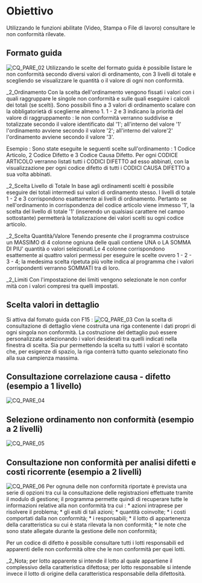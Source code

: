 # Obiettivo
Utilizzando le funzioni abilitate (Video, Stampa o File di lavoro) consultare le non conformità rilevate.
## Formato guida
![CQ_PARE_02](https://doc.smeup.com/immagini/MBDOC_OGG-P_CQNS10/CQ_PARE_02.png)
Utilizzando le scelte del formato guida è possibile listare le non conformità secondo diversi valori di ordinamento,
con 3 livelli di totale e scegliendo se visualizzare le quantità o il valore di ogni non conformità.

_2_Ordinamento
Con la scelta dell'ordinamento vengono fissati i valori con i quali raggruppare le singole non conformità e sulle quali eseguire i calcoli dei totali (se scelti). Sono possibili fino a 3 valori di ordinamento scalare con la obbligatorietà di sceglierne almeno 1.
1 - 2 e 3 indicano la priorità del valore di raggruppamento :  le non conformità verranno suddivise e totalizzate secondo il valore identificato dal '1'; all'interno del valore '1' l'ordinamento avviene secondo il valore '2'; all'interno del valore'2' l'ordinamento avviene secondo il valore '3'.

Esempio : 
Sono state eseguite le seguenti scelte sull'ordinamento :  1 Codice Articolo, 2 Codice Difetto e 3 Codice Causa Difetto.
Per ogni CODICE ARTICOLO verranno listati tutti i CODICI DIFETTO ad esso abbinati, con la visualizzazione per ogni codice difetto di tutti i CODICI CAUSA DIFETTO a sua volta abbinati.

_2_Scelta Livello di Totale
In base agli ordinamenti scelti è possibile eseguire dei totali intermedi sui valori di ordinamento stesso. I livelli di totale 1 - 2 e 3 corrispondono esattamente ai livelli di ordinamento.
Pertanto se nell'ordinamento in corrispondenza del codice articolo viene immesso '1', la scelta del livello di totale '1' (inserendo un qualsiasi carattere nel campo sottostante) permetterà la totalizzazione dei valori scelti su ogni codice articolo.

_2_Scelta Quantità/Valore
Tenendo presente che il programma costruisce un MASSIMO di 4 colonne ogniuna delle quali contiene UNA o LA SOMMA DI PIU' quantità o valori selezionati.Le 4 colonne corrispondono esattemente ai quattro valori permessi per eseguire le scelte ovvero 1 - 2 - 3 - 4; la medesima scelta ripetuta più volte indica al programma che i valori corrispondenti verranno SOMMATI tra di loro.

_2_Limiti
Con l'impostazione dei limiti vengono selezionate le non confor mità con i valori compresi tra quelli impostati.

## Scelta valori in dettaglio
Si attiva dal fomato guida con F15 : 
![CQ_PARE_03](https://doc.smeup.com/immagini/MBDOC_OGG-P_CQNS10/CQ_PARE_03.png)
Con la scelta di consultazione di dettaglio viene costruita una riga contenente i dati propri di ogni singola non conformità. La costruzione del dettaglio può essere personalizzata selezionando i valori desiderati tra quelli indicati nella finestra di scelta. Sia pur permettendo la scelta su tutti i valori è scontato che, per esigenze di spazio, la riga conterrà tutto quanto selezionato fino alla sua campienza massima.

## Consultazione correlazione causa - difetto (esempio a 1 livello)
![CQ_PARE_04](https://doc.smeup.com/immagini/MBDOC_OGG-P_CQNS10/CQ_PARE_04.png)
## Selezione ordinamento non conformità (esempio a 2 livelli)
![CQ_PARE_05](https://doc.smeup.com/immagini/MBDOC_OGG-P_CQNS10/CQ_PARE_05.png)
## Consultazione non conformità per analisi difetti e costi ricorrente (esempio a 2 livelli)
![CQ_PARE_06](https://doc.smeup.com/immagini/MBDOC_OGG-P_CQNS10/CQ_PARE_06.png)
Per ognuna delle non conformità riportate è prevista una serie di opzioni tra cui la consultazione delle registrazioni effettuate tramite il modulo di gestione; il programma permette quindi di recuperare tutte le informazioni relative alla non conformità tra cui : 
 \* azioni intraprese per risolvere il problema;
 \* gli esiti di tali azioni;
 \* quantità coinvolte;
 \* i costi comportati dalla non conformità;
 \* i responsabili;
 \* il lotto di appartenenza della caratteristica su cui è stata rilevata la non conformità;
 \* le note che sono state allegate durante la gestione delle non conformità;

Per un codice di difetto è possibile consultare tutti i lotti responsabili ed apparenti delle non conformità oltre che le non conformità per quei lotti.

_2_Nota; per lotto apparente si intende il lotto al quale appartiene il complessivo della caratteristica difettosa; per lotto responsabile si intende invece il lotto di origine della caratteristica responsabile della difettosità.
